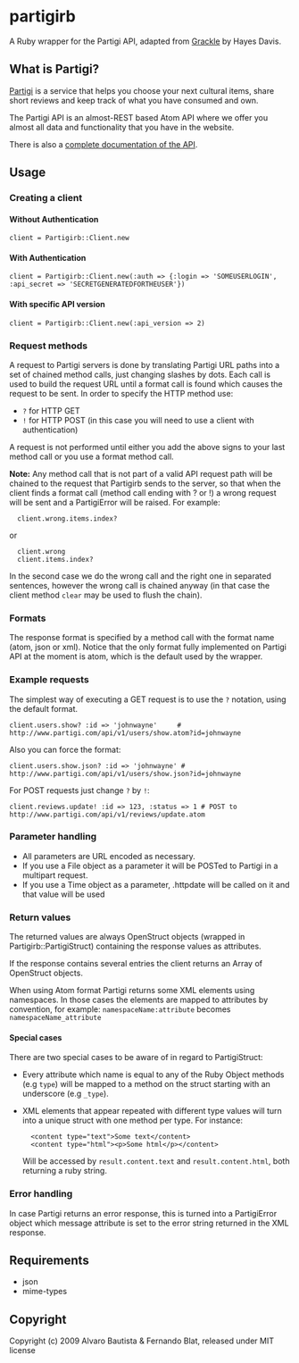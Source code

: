 # partigirb

A Ruby wrapper for the Partigi API, adapted from [Grackle](http://github.com/hayesdavis/grackle/tree/master) by Hayes Davis.

## What is Partigi?

[Partigi](http://www.partigi.com) is a service that helps you choose your next cultural items, share short reviews and keep track of what you have consumed and own.

The Partigi API is an almost-REST based Atom API where we offer you almost all data and functionality that you have in the website.

There is also a [complete documentation of the API](http://partigi.pbworks.com/).

## Usage

### Creating a client

#### Without Authentication

    client = Partigirb::Client.new

#### With Authentication

    client = Partigirb::Client.new(:auth => {:login => 'SOMEUSERLOGIN', :api_secret => 'SECRETGENERATEDFORTHEUSER'})
  
#### With specific API version
  
    client = Partigirb::Client.new(:api_version => 2)
  
### Request methods

A request to Partigi servers is done by translating Partigi URL paths into a set of chained method calls, just changing slashes by dots. Each call is used to build the request URL until a format call is found which causes the request to be sent. In order to specify the HTTP method use:

- `?` for HTTP GET
- `!` for HTTP POST (in this case you will need to use a client with authentication)

A request is not performed until either you add the above signs to your last method call or you use a format method call.

**Note:** Any method call that is not part of a valid API request path will be chained to the  request that Partigirb sends to the server, so that when the client finds a format call (method call ending with ? or !) a wrong request will be sent and a PartigiError will be raised. For example:

      client.wrong.items.index?
      
or
      
      client.wrong
      client.items.index?

In the second case we do the wrong call and the right one in separated sentences, however the wrong call is chained anyway (in that case the client method `clear` may be used to flush the chain).

### Formats

The response format is specified by a method call with the format name (atom, json or xml). Notice that the only format fully implemented on Partigi API at the moment is atom, which is the default used by the wrapper.

### Example requests

The simplest way of executing a GET request is to use the `?` notation, using the default format.

    client.users.show? :id => 'johnwayne'     # http://www.partigi.com/api/v1/users/show.atom?id=johnwayne
  
Also you can force the format:
  
    client.users.show.json? :id => 'johnwayne' # http://www.partigi.com/api/v1/users/show.json?id=johnwayne

For POST requests just change `?` by `!`:
  
    client.reviews.update! :id => 123, :status => 1 # POST to http://www.partigi.com/api/v1/reviews/update.atom
  

### Parameter handling

- All parameters are URL encoded as necessary.
- If you use a File object as a parameter it will be POSTed to Partigi in a multipart request.
- If you use a Time object as a parameter, .httpdate will be called on it and that value will be used

### Return values

The returned values are always OpenStruct objects (wrapped in Partigirb::PartigiStruct) containing the response values as attributes. 

If the response contains several entries the client returns an Array of OpenStruct objects.

When using Atom format Partigi returns some XML elements using namespaces. In those cases the elements are mapped to attributes by convention, for example: `namespaceName:attribute` becomes `namespaceName_attribute`

#### Special cases

There are two special cases to be aware of in regard to PartigiStruct:

- Every attribute which name is equal to any of the Ruby Object methods (e.g `type`) will be mapped to a method on the struct starting with an underscore (e.g `_type`).

- XML elements that appear repeated with different type values will turn into a unique struct with one method per type. For instance:

        <content type="text">Some text</content>
        <content type="html"><p>Some html</p></content>
  
  Will be accessed by `result.content.text` and `result.content.html`, both returning a ruby string.

### Error handling

In case Partigi returns an error response, this is turned into a PartigiError object which message attribute is set to the error string returned in the XML response.

## Requirements

- json
- mime-types

## Copyright

Copyright (c) 2009 Alvaro Bautista & Fernando Blat, released under MIT license
